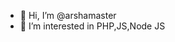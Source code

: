 - 👋 Hi, I’m @arshamaster
- 👀 I’m interested in PHP,JS,Node JS

<!---
arshamaster/arshamaster is a ✨ special ✨ repository because its `README.md` (this file) appears on your GitHub profile.
You can click the Preview link to take a look at your changes.
--->
